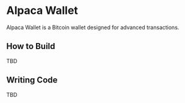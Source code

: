 # Alpaca Wallet

Alpaca Wallet is a Bitcoin wallet designed for advanced transactions.

## How to Build

TBD

## Writing Code

TBD

